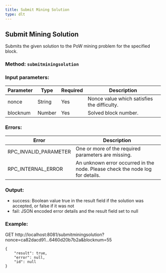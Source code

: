 ```yaml
---
title: Submit Mining Solution
type: dlt
---
```

## Submit Mining Solution
Submits the given solution to the PoW mining problem for the specified block.

### Method: `submitminingsolution`
### Input parameters:

| Parameter | Type | Required | Description |
| --- | --- | --- | --- |
| nonce | String | Yes | Nonce value which satisfies the difficulty. |
| blocknum | Number | Yes | Solved block number. |

### Errors:

| Error | Description |
| --- | --- |
| RPC_INVALID_PARAMETER | One or more of the required parameters are missing. |
| RPC_INTERNAL_ERROR | An unknown error occurred in the node. Please check the node log for details. |


### Output:
- success: Boolean value true in the result field if the solution was accepted, or false if it was not
- fail: JSON encoded error details and the result field set to null

### Example:
GET http://localhost:8081/submitminingsolution?nonce=ca82dacd91...6460d20b7b2a&blocknum=55
```
{
    "result": true,
    "error": null,
    "id": null
}
```
